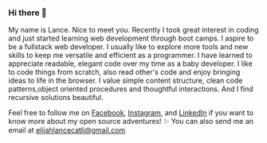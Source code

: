 ### Hi there 👋

My name is Lance. Nice to meet you. Recently I took great interest in coding and just started learning web development through boot camps.
I aspire to be a fullstack web developer. 
I usually like to explore more tools and new skills to keep me versatile and efficient as a programmer.
I have learned to appreciate readable, elegant code over my time as a baby developer.
I like to code things from scratch, also read other's code and enjoy bringing ideas to life in the browser.
I value simple content structure, clean code patterns,object oriented procedures and thoughtful interactions.
And I find recursive solutions beautiful. 

Feel free to follow me on [Facebook](https://www.facebook.com/ElijahLanceCatli), [Instagram](https://www.instagram.com/xeuhellscythe/?hl=en), and [LinkedIn](https://www.linkedin.com/in/elijah-lance-catli-b08725172/) if you want to know more about my open source adventures! ✨
You can also send me an email at elijahlancecatli@gmail.com

